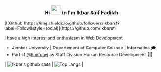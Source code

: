 <h3 align="center">Hi <img src = "https://raw.githubusercontent.com/MartinHeinz/MartinHeinz/master/wave.gif" width = 30px> \n I'm Ikbar Saif Fadilah</h3>
[![Github](https://img.shields.io/github/followers/Ikbarsf?label=Follow&style=social)](https://github.com/Ikbarsf)

I have a high interest and enthusiasm in Web Development
- Jember University | Departement of Computer Science | Informatics 🎓 <br/>
- Part of <span><a href="https://www.instagram.com/hmifunej/">@hmifunej</a></span> as Staff Division Human Resource Development 👨‍💻 


| ![Ikbar's github stats](https://github-readme-stats.vercel.app/api?username=Ikbarsf&show_icons=true&theme=algolia) | ![Top Langs](https://github-readme-stats.vercel.app/api/top-langs/?username=Ikbarsf&theme=algolia) |


<!--
**Ikbarsf/Ikbarsf** is a ✨ _special_ ✨ repository because its `README.md` (this file) appears on your GitHub profile.

Here are some ideas to get you started:

- 🔭 I’m currently working on ...
- 🌱 I’m currently learning ...
- 👯 I’m looking to collaborate on ...
- 🤔 I’m looking for help with ...
- 💬 Ask me about ...
- 📫 How to reach me: ...
- 😄 Pronouns: ...
- ⚡ Fun fact: ...
-->
